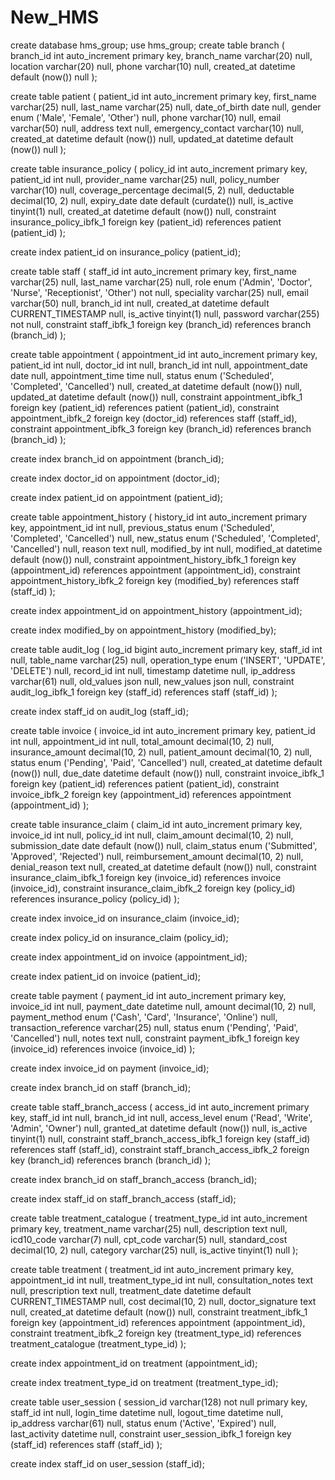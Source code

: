 # New_HMS
create database hms_group;
use hms_group;
create table branch
(
    branch_id   int auto_increment
        primary key,
    branch_name varchar(20)              null,
    location    varchar(20)              null,
    phone       varchar(10)              null,
    created_at  datetime default (now()) null
);

create table patient
(
    patient_id        int auto_increment
        primary key,
    first_name        varchar(25)                      null,
    last_name         varchar(25)                      null,
    date_of_birth     date                             null,
    gender            enum ('Male', 'Female', 'Other') null,
    phone             varchar(10)                      null,
    email             varchar(50)                      null,
    address           text                             null,
    emergency_contact varchar(10)                      null,
    created_at        datetime default (now())         null,
    updated_at        datetime default (now())         null
);

create table insurance_policy
(
    policy_id           int auto_increment
        primary key,
    patient_id          int                          null,
    provider_name       varchar(25)                  null,
    policy_number       varchar(10)                  null,
    coverage_percentage decimal(5, 2)                null,
    deductable          decimal(10, 2)               null,
    expiry_date         date     default (curdate()) null,
    is_active           tinyint(1)                   null,
    created_at          datetime default (now())     null,
    constraint insurance_policy_ibfk_1
        foreign key (patient_id) references patient (patient_id)
);

create index patient_id
    on insurance_policy (patient_id);

create table staff
(
    staff_id   int auto_increment
        primary key,
    first_name varchar(25)                                                null,
    last_name  varchar(25)                                                null,
    role       enum ('Admin', 'Doctor', 'Nurse', 'Receptionist', 'Other') not null,
    speciality varchar(25)                                                null,
    email      varchar(50)                                                null,
    branch_id  int                                                        null,
    created_at datetime default CURRENT_TIMESTAMP                         null,
    is_active  tinyint(1)                                                 null,
    password   varchar(255)                                               not null,
    constraint staff_ibfk_1
        foreign key (branch_id) references branch (branch_id)
);

create table appointment
(
    appointment_id   int auto_increment
        primary key,
    patient_id       int                                          null,
    doctor_id        int                                          null,
    branch_id        int                                          null,
    appointment_date date                                         null,
    appointment_time time                                         null,
    status           enum ('Scheduled', 'Completed', 'Cancelled') null,
    created_at       datetime default (now())                     null,
    updated_at       datetime default (now())                     null,
    constraint appointment_ibfk_1
        foreign key (patient_id) references patient (patient_id),
    constraint appointment_ibfk_2
        foreign key (doctor_id) references staff (staff_id),
    constraint appointment_ibfk_3
        foreign key (branch_id) references branch (branch_id)
);

create index branch_id
    on appointment (branch_id);

create index doctor_id
    on appointment (doctor_id);

create index patient_id
    on appointment (patient_id);

create table appointment_history
(
    history_id      int auto_increment
        primary key,
    appointment_id  int                                          null,
    previous_status enum ('Scheduled', 'Completed', 'Cancelled') null,
    new_status      enum ('Scheduled', 'Completed', 'Cancelled') null,
    reason          text                                         null,
    modified_by     int                                          null,
    modified_at     datetime default (now())                     null,
    constraint appointment_history_ibfk_1
        foreign key (appointment_id) references appointment (appointment_id),
    constraint appointment_history_ibfk_2
        foreign key (modified_by) references staff (staff_id)
);

create index appointment_id
    on appointment_history (appointment_id);

create index modified_by
    on appointment_history (modified_by);

create table audit_log
(
    log_id         bigint auto_increment
        primary key,
    staff_id       int                                 null,
    table_name     varchar(25)                         null,
    operation_type enum ('INSERT', 'UPDATE', 'DELETE') null,
    record_id      int                                 null,
    timestamp      datetime                            null,
    ip_address     varchar(61)                         null,
    old_values     json                                null,
    new_values     json                                null,
    constraint audit_log_ibfk_1
        foreign key (staff_id) references staff (staff_id)
);

create index staff_id
    on audit_log (staff_id);

create table invoice
(
    invoice_id       int auto_increment
        primary key,
    patient_id       int                                   null,
    appointment_id   int                                   null,
    total_amount     decimal(10, 2)                        null,
    insurance_amount decimal(10, 2)                        null,
    patient_amount   decimal(10, 2)                        null,
    status           enum ('Pending', 'Paid', 'Cancelled') null,
    created_at       datetime default (now())              null,
    due_date         datetime default (now())              null,
    constraint invoice_ibfk_1
        foreign key (patient_id) references patient (patient_id),
    constraint invoice_ibfk_2
        foreign key (appointment_id) references appointment (appointment_id)
);

create table insurance_claim
(
    claim_id             int auto_increment
        primary key,
    invoice_id           int                                        null,
    policy_id            int                                        null,
    claim_amount         decimal(10, 2)                             null,
    submission_date      date     default (now())                   null,
    claim_status         enum ('Submitted', 'Approved', 'Rejected') null,
    reimbursement_amount decimal(10, 2)                             null,
    denial_reason        text                                       null,
    created_at           datetime default (now())                   null,
    constraint insurance_claim_ibfk_1
        foreign key (invoice_id) references invoice (invoice_id),
    constraint insurance_claim_ibfk_2
        foreign key (policy_id) references insurance_policy (policy_id)
);

create index invoice_id
    on insurance_claim (invoice_id);

create index policy_id
    on insurance_claim (policy_id);

create index appointment_id
    on invoice (appointment_id);

create index patient_id
    on invoice (patient_id);

create table payment
(
    payment_id            int auto_increment
        primary key,
    invoice_id            int                                          null,
    payment_date          datetime                                     null,
    amount                decimal(10, 2)                               null,
    payment_method        enum ('Cash', 'Card', 'Insurance', 'Online') null,
    transaction_reference varchar(25)                                  null,
    status                enum ('Pending', 'Paid', 'Cancelled')        null,
    notes                 text                                         null,
    constraint payment_ibfk_1
        foreign key (invoice_id) references invoice (invoice_id)
);

create index invoice_id
    on payment (invoice_id);

create index branch_id
    on staff (branch_id);

create table staff_branch_access
(
    access_id    int auto_increment
        primary key,
    staff_id     int                                      null,
    branch_id    int                                      null,
    access_level enum ('Read', 'Write', 'Admin', 'Owner') null,
    granted_at   datetime default (now())                 null,
    is_active    tinyint(1)                               null,
    constraint staff_branch_access_ibfk_1
        foreign key (staff_id) references staff (staff_id),
    constraint staff_branch_access_ibfk_2
        foreign key (branch_id) references branch (branch_id)
);

create index branch_id
    on staff_branch_access (branch_id);

create index staff_id
    on staff_branch_access (staff_id);

create table treatment_catalogue
(
    treatment_type_id int auto_increment
        primary key,
    treatment_name    varchar(25)    null,
    description       text           null,
    icd10_code        varchar(7)     null,
    cpt_code          varchar(5)     null,
    standard_cost     decimal(10, 2) null,
    category          varchar(25)    null,
    is_active         tinyint(1)     null
);

create table treatment
(
    treatment_id       int auto_increment
        primary key,
    appointment_id     int                                null,
    treatment_type_id  int                                null,
    consultation_notes text                               null,
    prescription       text                               null,
    treatment_date     datetime default CURRENT_TIMESTAMP null,
    cost               decimal(10, 2)                     null,
    doctor_signature   text                               null,
    created_at         datetime default (now())           null,
    constraint treatment_ibfk_1
        foreign key (appointment_id) references appointment (appointment_id),
    constraint treatment_ibfk_2
        foreign key (treatment_type_id) references treatment_catalogue (treatment_type_id)
);

create index appointment_id
    on treatment (appointment_id);

create index treatment_type_id
    on treatment (treatment_type_id);

create table user_session
(
    session_id    varchar(128)               not null
        primary key,
    staff_id      int                        null,
    login_time    datetime                   null,
    logout_time   datetime                   null,
    ip_address    varchar(61)                null,
    status        enum ('Active', 'Expired') null,
    last_activity datetime                   null,
    constraint user_session_ibfk_1
        foreign key (staff_id) references staff (staff_id)
);

create index staff_id
    on user_session (staff_id);



